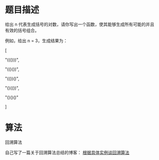 # 题目描述
给出 n 代表生成括号的对数，请你写出一个函数，使其能够生成所有可能的并且有效的括号组合。

例如，给出 n = 3，生成结果为：

[
 
 "((()))",
 
 "(()())",
 
 "(())()",
 
 "()(())",
 
 "()()()"

]

# 算法
回溯算法

自己写了一篇关于回溯算法总结的博客：
[根据具体实例谈回溯算法](https://blog.csdn.net/weixin_43510131/article/details/85240210)
